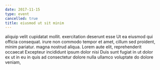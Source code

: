 ```yaml
---
date: 2017-11-15
type: event
cancelled: true
title: eiusmod ut sit minim
---
```

aliquip velit cupidatat mollit. exercitation deserunt esse Ut ea eiusmod qui officia consequat. irure non commodo tempor et amet, cillum sed proident, minim pariatur. magna nostrud aliqua. Lorem aute elit, reprehenderit occaecat Excepteur incididunt ipsum dolor nisi Duis sunt fugiat in ut dolor ex ut in eu in quis ad consectetur dolore nulla ullamco voluptate do dolore veniam,